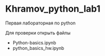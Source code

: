 # Khramov_python_lab1
Первая лабораторная по python

Для проверки открыть файлы
- Python-basics.ipynb
- python_basics_hw.ipynb
